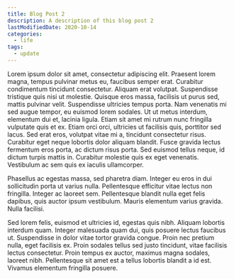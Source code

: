 ```yaml
---
title: Blog Post 2
description: A description of this blog post 2
lastModifiedDate: 2020-10-14
categories:
  - life
tags:
  - update
---
```

Lorem ipsum dolor sit amet, consectetur adipiscing elit. Praesent lorem magna, tempus pulvinar metus eu, faucibus semper erat. Curabitur condimentum tincidunt consectetur. Aliquam erat volutpat. Suspendisse tristique quis nisi ut molestie. Quisque eros massa, facilisis ut purus sed, mattis pulvinar velit. Suspendisse ultricies tempus porta. <!-- excerpt -->Nam venenatis mi sed augue tempor, eu euismod lorem sodales. Ut ut metus interdum, elementum dui et, lacinia ligula. Etiam sit amet mi rutrum nunc fringilla vulputate quis et ex. Etiam orci orci, ultricies ut facilisis quis, porttitor sed lacus. Sed erat eros, volutpat vitae mi a, tincidunt consectetur risus. Curabitur eget neque lobortis dolor aliquam blandit. Fusce gravida lectus fermentum eros porta, ac dictum risus porta. Sed euismod tellus neque, id dictum turpis mattis in. Curabitur molestie quis ex eget venenatis. Vestibulum ac sem quis ex iaculis ullamcorper.

Phasellus ac egestas massa, sed pharetra diam. Integer eu eros in dui sollicitudin porta ut varius nulla. Pellentesque efficitur vitae lectus non fringilla. Integer ac laoreet sem. Pellentesque blandit nulla eget felis dapibus, quis auctor ipsum vestibulum. Mauris elementum varius gravida. Nulla facilisi.

Sed lorem felis, euismod et ultricies id, egestas quis nibh. Aliquam lobortis interdum quam. Integer malesuada quam dui, quis posuere lectus faucibus ut. Suspendisse in dolor vitae tortor gravida congue. Proin nec pretium nulla, eget facilisis ex. Proin sodales tellus sed justo tincidunt, vitae facilisis lectus consectetur. Proin tempus ex auctor, maximus magna sodales, laoreet nibh. Pellentesque sit amet est a tellus lobortis blandit a id est. Vivamus elementum fringilla posuere.